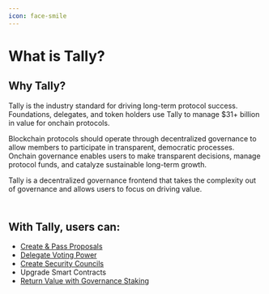 ```yaml
---
icon: face-smile
---
```


# What is Tally?

## Why Tally?

Tally is the industry standard for driving long-term protocol success. Foundations, delegates,  and token holders use Tally to manage $31+ billion in value for onchain protocols.

Blockchain protocols should operate through decentralized governance to allow members to participate in transparent, democratic processes. Onchain governance enables users to make transparent decisions, manage protocol funds, and catalyze sustainable long-term growth.&#x20;

Tally is a decentralized governance frontend that takes the complexity out of governance and allows users to focus on driving value.

\
With Tally, users can:&#x20;
----------------------------

* [Create & Pass Proposals](../../how-to-use-tally/proposals/creating-proposals/)
* [Delegate Voting Power](../../how-to-use-tally/delegate-on-tally/)
* [Create Security Councils ](../governance/advanced-features/security-council-elections/)
* Upgrade Smart Contracts
* [Return Value with Governance Staking ](../staking/)
